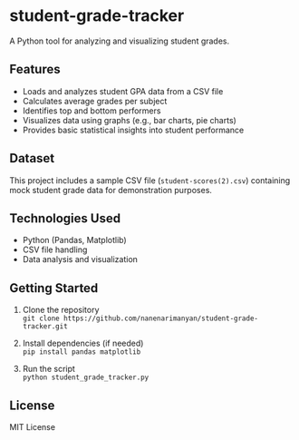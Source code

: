 # student-grade-tracker

A Python tool for analyzing and visualizing student grades.

## Features

- Loads and analyzes student GPA data from a CSV file
- Calculates average grades per subject
- Identifies top and bottom performers
- Visualizes data using graphs (e.g., bar charts, pie charts)
- Provides basic statistical insights into student performance

## Dataset

This project includes a sample CSV file (`student-scores(2).csv`) containing mock student grade data for demonstration purposes.

## Technologies Used

- Python (Pandas, Matplotlib)
- CSV file handling
- Data analysis and visualization

## Getting Started

1. Clone the repository  
   `git clone https://github.com/nanenarimanyan/student-grade-tracker.git`

2. Install dependencies (if needed)  
   `pip install pandas matplotlib`

3. Run the script  
   `python student_grade_tracker.py`

## License

MIT License
